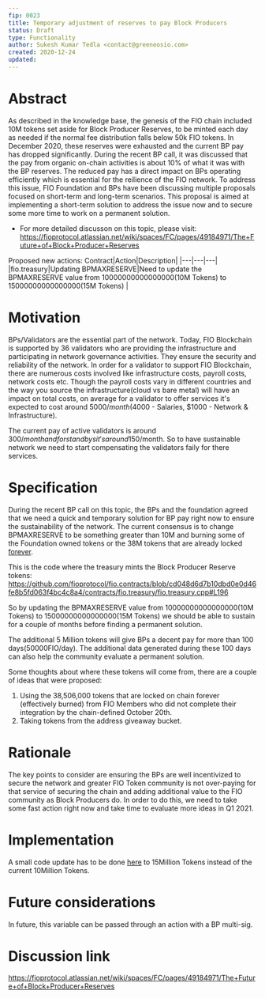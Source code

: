 ```yaml
---
fip: 0023
title: Temporary adjustment of reserves to pay Block Producers
status: Draft
type: Functionality
author: Sukesh Kumar Tedla <contact@greeneosio.com>
created: 2020-12-24
updated: 
---
```


# Abstract
As described in the knowledge base, the genesis of the FIO chain included 10M tokens set aside for Block Producer Reserves, to be minted each day as needed if the normal fee distribution falls below 50k FIO tokens. In December 2020, these reserves were exhausted and the current BP pay has dropped significantly. During the recent BP call, it was discussed that the pay from organic on-chain activities is about 10% of what it was with the BP reserves. The reduced pay has a direct impact on BPs operating efficiently which is essential for the reilience of the FIO network. To address this issue, FIO Foundation and BPs have been discussing multiple proposals focused on short-term and long-term scenarios.
This proposal is aimed at implementing a short-term solution to address the issue now and to secure some more time to work on a permanent solution.

* For more detailed discusson on this topic, please visit: https://fioprotocol.atlassian.net/wiki/spaces/FC/pages/49184971/The+Future+of+Block+Producer+Reserves 

Proposed new actions:
Contract|Action|Description|
|---|---|---|
|fio.treasury|Updating BPMAXRESERVE|Need to update the BPMAXRESERVE value from 10000000000000000(10M Tokens) to 15000000000000000(15M Tokens) |

# Motivation
BPs/Validators are the essential part of the network. Today, FIO Blockchain is supported by 36 validators who are providing the infrastructure and participating in network governance activities. They ensure the security and reliability of the network. In order for a validator to support FIO Blockchain, there are numerous costs involved like infrastructure costs, payroll costs, network costs etc. Though the payroll costs vary in different countries and the way you source the infrastructure(cloud vs bare metal) will have an impact on total costs, on average for a validator to offer services it's expected to cost around 5000$/month($4000 - Salaries, $1000 - Network & Infrastructure).

The current pay of active validators is around $300/month and for standbys it's around 150$/month. So to have sustainable network we need to start compensating the validators faily for there services.

# Specification
During the recent BP call on this topic, the BPs and the foundation agreed that we need a quick and temporary solution for BP pay right now to ensure the sustainability of the network. The current consensus is to change BPMAXRESERVE to be something greater than 10M and burning some of the Foundation owned tokens or the 38M tokens that are already locked [forever](https://fioprotocol.atlassian.net/wiki/spaces/SUP/pages/10616911/Mainnet+locks).

This is the code where the treasury mints the Block Producer Reserve tokens: https://github.com/fioprotocol/fio.contracts/blob/cd048d6d7b10dbd0e0d46fe8b5fd063f4bc4c8a4/contracts/fio.treasury/fio.treasury.cpp#L196

So by updating the BPMAXRESERVE value from 10000000000000000(10M Tokens) to 15000000000000000(15M Tokens) we should be able to sustain for a couple of months before finding a permanent solution. 

The additional 5 Million tokens will give BPs a decent pay for more than 100 days(50000FIO/day). The additional data generated during these 100 days can also help the community evaluate a permanent solution.

Some thoughts about where these tokens will come from, there are a couple of ideas that were proposed: 

1) Using the 38,506,000 tokens that are locked on chain forever (effectively burned) from FIO Members who did not complete their integration by the chain-defined October 20th.
2) Taking tokens from the address giveaway bucket.

# Rationale
The key points to consider are ensuring the BPs are well incentivized to secure the network and greater FIO Token community is not over-paying for that service of securing the chain and adding additional value to the FIO community as Block Producers do. In order to do this, we need to take some fast action right now and take time to evaluate more ideas in Q1 2021.

# Implementation
A small code update has to be done [here](https://github.com/fioprotocol/fio.contracts/blob/cd048d6d7b10dbd0e0d46fe8b5fd063f4bc4c8a4/contracts/fio.treasury/fio.treasury.cpp#L13) to 15Million Tokens instead of the current 10Million Tokens. 

# Future considerations
In future, this variable can be passed through an action with a BP multi-sig.

# Discussion link
https://fioprotocol.atlassian.net/wiki/spaces/FC/pages/49184971/The+Future+of+Block+Producer+Reserves
